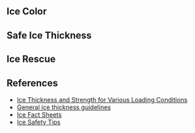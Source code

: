 <h2>Ice Color</h2>
<h2>Safe Ice Thickness</h2>
<!--<table>
    <tr>
        <th scope="col">Minimum thickness</th>
        <th scope="col">Safe loads</th>
    </tr>
    <tr>
        <td></td>
        <td></td>
    </tr>
</table>-->
<h2>Ice Rescue</h2>
<h2>References</h2>
<ul>
    <li><a href="http://www.mvp-wc.usace.army.mil/ice/ice_load.html">Ice Thickness and Strength for Various Loading Conditions</a>
    <li><a href="http://www.dnr.state.mn.us/safety/ice/thickness.html">General ice thickness guidelines</a>
    <li><a href="http://www.lifesaving.org/public_education.php?page=392">Ice Fact Sheets</a>
    <li><a href="http://www.lifesaving.org/public_education.php?page=181">Ice Safety Tips</a>
</ul>